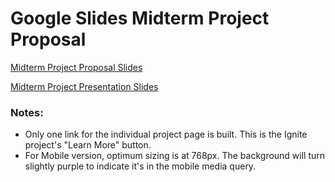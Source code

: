 # Google Slides Midterm Project Proposal

[Midterm Project Proposal Slides](https://docs.google.com/presentation/d/1jMFc_FhYUv4mPlDJ5nsGmTOGCVO59V1-ZZq9RsH_roE/edit?usp=sharing)

[Midterm Project Presentation Slides](https://docs.google.com/presentation/d/1OjEZSEHELBmVv5bXF7JOUA4DsTCboKUfTQGU1yu-Uag/edit?usp=sharing)

### Notes: 
- Only one link for the individual project page is built. This is the Ignite project's "Learn More" button.
- For Mobile version, optimum sizing is at 768px. The background will turn slightly purple to indicate it's in the mobile media query.


